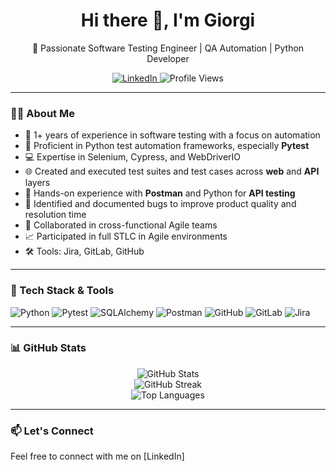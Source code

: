 <h1 align="center">Hi there 👋, I'm Giorgi </h1>

<p align="center">
  🚀 Passionate Software Testing Engineer | QA Automation | Python Developer  
</p>

<p align="center">
  <a href="https://www.linkedin.com/in/george-shakiashvili" target="_blank">
    <img src="https://img.shields.io/badge/LinkedIn-blue?logo=linkedin&logoColor=white" alt="LinkedIn">
  </a>
  <img src="https://komarev.com/ghpvc/?username=shakiashvili&style=flat-square&color=green" alt="Profile Views">
</p>

---

### 👨‍💻 About Me

- 🧪 1+ years of experience in software testing with a focus on automation  
- 🐍 Proficient in Python test automation frameworks, especially **Pytest**  
- 💻 Expertise in Selenium, Cypress, and WebDriverIO  
- 🌐 Created and executed test suites and test cases across **web** and **API** layers  
- 🔧 Hands-on experience with **Postman** and Python for **API testing**  
- 🐞 Identified and documented bugs to improve product quality and resolution time  
- 🤝 Collaborated in cross-functional Agile teams  
- 📈 Participated in full STLC in Agile environments  
- 🛠️ Tools: Jira, GitLab, GitHub

---

### 🧰 Tech Stack & Tools

<p>
  <img src="https://img.shields.io/badge/Python-3776AB?style=for-the-badge&logo=python&logoColor=white" alt="Python">
  <img src="https://img.shields.io/badge/Pytest-0A9EDC?style=for-the-badge&logo=pytest&logoColor=white" alt="Pytest">
  <img src="https://img.shields.io/badge/SQLAlchemy-ff0000?style=for-the-badge&logo=sqlalchemy&logoColor=white" alt="SQLAlchemy">
  <img src="https://img.shields.io/badge/Postman-FF6C37?style=for-the-badge&logo=postman&logoColor=white" alt="Postman">
  <img src="https://img.shields.io/badge/GitHub-181717?style=for-the-badge&logo=github&logoColor=white" alt="GitHub">
  <img src="https://img.shields.io/badge/GitLab-FC6D26?style=for-the-badge&logo=gitlab&logoColor=white" alt="GitLab">
  <img src="https://img.shields.io/badge/Jira-0052CC?style=for-the-badge&logo=jira&logoColor=white" alt="Jira">
</p>

---

### 📊 GitHub Stats

<p align="center">
  <img src="https://github-readme-stats.vercel.app/api?username=shakiashvili&show_icons=true&theme=radical" alt="GitHub Stats">
  <br>
  <img src="https://github-readme-streak-stats.herokuapp.com/?user=shakiashvili&theme=radical" alt="GitHub Streak">
  <br>
  <img src="https://github-readme-stats.vercel.app/api/top-langs/?username=shakiashvili&layout=compact&theme=radical" alt="Top Languages">
</p>

---

### 📫 Let's Connect

Feel free to connect with me on [LinkedIn]

